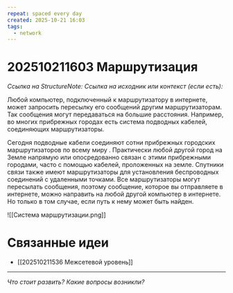 ```yaml
---
repeat: spaced every day
created: 2025-10-21 16:03
tags:
  - network
---
```

# 202510211603 Маршрутизация

*Ссылка на StructureNote:*
*Ссылка на исходник или контекст (если есть):*

Любой компьютер, подключенный к маршрутизатору в интернете, может запросить пересылку его сообщений другим маршрутизаторам. Так сообщения могут передаваться на большие расстояния. Например, во многих прибрежных городах есть система подводных кабелей, соединяющих маршрутизаторы.

Сегодня подводные кабели соединяют сотни прибрежных городских маршрутизаторов по всему миру . Практически любой другой город на Земле напрямую или опосредованно связан с этими прибрежными городами, часто с помощью кабелей, проложенных на земле. Спутники связи также имеют маршрутизаторы для установления беспроводных соединений с удаленными точками. Все маршрутизаторы могут пересылать сообщения, поэтому сообщение, которое вы отправляете в интернете, можно направить на любой другой компьютер в интернете. Но только в том случае, если путь к нему может быть найден.

![[Система маршрутизации.png]]

# Связанные идеи

- [[202510211536 Межсетевой уровень]]

---

*Что стоит развить? Какие вопросы возникли?*
